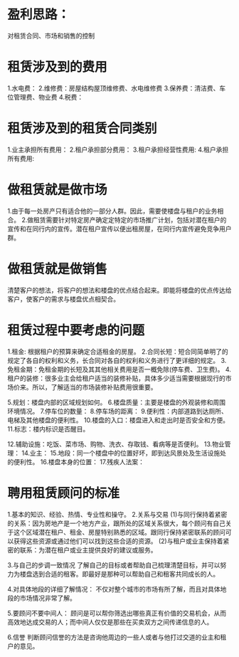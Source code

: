 # 盈利思路：
对租赁合同、市场和销售的控制

# 租赁涉及到的费用
1.水电费：
2.维修费：房屋结构屋顶维修费、水电维修费
3.保养费：清洁费、车位管理费、物业费
4.税费：

# 租赁涉及到的租赁合同类别
1.业主承担所有费用：
2.租户承担部分费用：
3.租户承担经营性费用:
4.租户承担所有费用:

# 做租赁就是做市场
1.由于每一处房产只有适合他的一部分人群。因此，需要使楼盘与租户的业务相合。
2.做租赁需要针对特定房产确定定特定的市场推广计划，包括对潜在租户的宣传和在同行内的宣传。潜在租户宣传以便出租房屋，在同行内宣传避免竞争用户群。

# 做租赁就是做销售
清楚客户的想法，将客户的想法和楼盘的优点结合起来。即能将楼盘的优点传达给客户，使客户的需求与楼盘优点相契合。

# 租赁过程中要考虑的问题
1.租金: 根据租户的预算来确定合适租金的房屋。
2.合同长短：短合同简单明了的规定了各自的权利和义务，长合同对各自的权利和义务进行了更详细的规定。
3.免租金期：免租金期的长短及其其他相关费用是否一概免除(停车费、卫生费)。
4.租户的装修：很多业主会给租户适当的装修补贴，具体多少适当需要根据现行的市场价来。所以，了解适当的市场装修补贴费用很重要。

5.规划：楼盘内部的区域规划如何。
6.楼盘质量：主要是楼盘的外观装修和周围环境情况。
7.停车位的数量：
8.停车场的距离：
9.便利性：内部道路到达厕所、电梯及其他楼盘的便利性。
10.楼盘的入口：楼盘进入和走出时是否安全和方便。
11.标志：楼内标识是否醒目。

12.辅助设施：吃饭、菜市场、购物、洗衣、存取钱、看病等是否便利。
13.物业管理：
14.业主：
15.地段：同一个楼盘中的位置好坏，即到达风景处及生活设施处的便利性。
16.楼盘本身的位置：
17.残疾人法案：

# 聘用租赁顾问的标准
1.基本的知识、经验、热情、专业性和操守。
2.关系与交易
  (1)与同行保持着紧密的关系：因为房地产是一个地方产业，跟所处的区域关系很大，每个顾问有自己关于这个区域潜在租户、租金、房屋特别熟悉的区域。跟同行保持紧密联系的顾问可以获得这些资源或通过他们可以找到这些合适的资源。
  (2)与租户或业主保持着紧密的联系：为潜在租户或业主提供良好的建议或服务。

3.与自己的步调一致情况
  了解自己的目标或者帮助自己梳理清楚目标，并可以努力为楼盘选到合适的租客。即最好是那种可以帮助自己和租客共同成长的人。

4.对具体地段的详细了解情况：
  不仅对整个城市的市场有所了解，而且对具体地段的市场情况非常了解。

5.要顾问不要中间人：
  顾问是可以帮你筛选出哪些真正有价值的交易机会，从而高效地达成交易的人；而中间人仅仅是那些在买卖双方之间传递信息的人。

6.信誉
  判断顾问信誉的方法是咨询他周边的一些人或者与他打过交道的业主和租户的意见。
